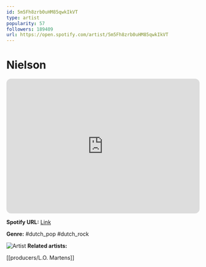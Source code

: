 ```yaml
---
id: 5m5Fh8zrb0uHM85qwkIkVT
type: artist
popularity: 57
followers: 189409
url: https://open.spotify.com/artist/5m5Fh8zrb0uHM85qwkIkVT
---
```

# Nielson

<iframe style="border-radius:12px" src="https://open.spotify.com/embed/artist/5m5Fh8zrb0uHM85qwkIkVT" width="100%" height="352" frameBorder="0" allowfullscreen="" allow="autoplay; clipboard-write; encrypted-media; fullscreen; picture-in-picture" loading="lazy"></iframe>

**Spotify URL:** [Link](https://open.spotify.com/artist/5m5Fh8zrb0uHM85qwkIkVT)

**Genre:**  #dutch_pop #dutch_rock

![Artist](https://i.scdn.co/image/ab6761610000e5eb4816662ef8a702b5f9cca143)
**Related artists:**

[[producers/L.O. Martens]]
